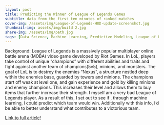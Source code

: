 ```yaml
---
layout: post
title: Predicting the Winner of League of Legends Games
subtitle: data from the first ten minutes of ranked matches 
cover-img: /assets/img/League-of-Legends-HUD-update-screenshot.jpg
thumbnail-img: assets/img/build 2.jpg
share-img: /assets/img/path.jpg
tags: [Data Science, Machine Learning, Predictive Modeling, League of Legends,Videogames]
---
```

Background:
League of Legends is a massively popular multiplayer online battle arena (MOBA) video game developed by Riot Games. In LoL, players take control of unique “champions” with different abilities and traits and fight against another team of champions(5v5), minions, and monsters. 
The goal of LoL is to destroy the enemies “Nexus”, a structure nestled deep within the enemies base, guarded by towers and minions. The champions start off weak at level one, and gain experience and gold by killing minions and enemy champions. This increases their level and allows them to buy items that further increase their strength.
I myself am a very bad League of Legends player. As a result of this, I set out to see if , through machine learning, I could predict which team would win. Additionally with this info, I’d be able to better understand what contributes to a victorious team.

[Link to full article!](https://medium.com/@timrocar/predicting-the-winner-of-league-of-legends-games-c6fb3513b3d4/)
